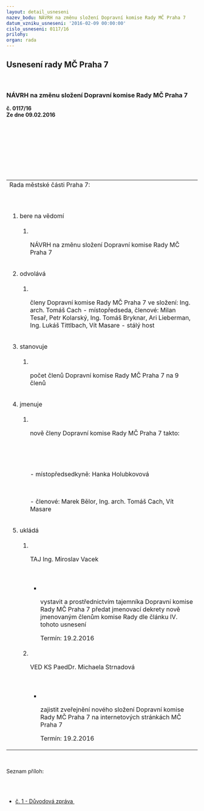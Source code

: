 ```yaml
---
layout: detail_usneseni
nazev_bodu: NÁVRH na změnu složení Dopravní komise Rady MČ Praha 7
datum_vzniku_usneseni: '2016-02-09 00:00:00'
cislo_usneseni: 0117/16
prilohy: 
organ: rada
---
```

<div id="ucUsn_pList" class="usn">
	<span><h2>Usnesení rady MČ Praha 7 </h2>
<br></span><div class="standBody">
<span><h3>NÁVRH na změnu složení Dopravní komise Rady MČ Praha 7</h3></span><div class="center">
		<strong>č. 0117/16</strong><br>
	</div>
<div class="center">
		<strong>Ze dne 09.02.2016</strong><br><br>
	</div>
<p><br></p>
<table class="documentProperties tableView">
<br><tbody>
<br><tr>
<br><td>Rada městské části Praha 7:</td>
</tr>
<br><tr>
<br><td>
<br><ol class="urzList_view">
<br><li class="urzClass1">bere na vědomí <br><ol class="urzOlClass">
<br><li class="urzClass2">
<br><p>NÁVRH na změnu složení Dopravní komise Rady MČ Praha 7</p>
</li>
</ol>
<br>
</li>
<li class="urzClass1">odvolává <br><ol class="urzOlClass">
<br><li class="urzClass2">
<br><p>členy Dopravní komise Rady MČ Praha 7 ve složení: Ing. arch. Tomáš Cach - místopředseda, členové: Milan Tesař, Petr Kolarský, Ing. Tomáš Bryknar, Ari Lieberman, Ing. Lukáš Tittlbach, Vít Masare - stálý host</p>
</li>
</ol>
<br>
</li>
<li class="urzClass1">stanovuje <br><ol class="urzOlClass">
<br><li class="urzClass2">
<br><p>počet členů Dopravní komise Rady MČ Praha 7 na 9 členů</p>
</li>
</ol>
<br>
</li>
<li class="urzClass1">jmenuje <br><ol class="urzOlClass">
<br><li class="urzClass2">
<br><p>nově členy Dopravní komise Rady MČ Praha 7 takto:</p>
<br><p></p>
<br><p>- místopředsedkyně: Hanka Holubkovová</p>
<br><p>- členové: Marek Bělor, Ing. arch. Tomáš Cach, Vít Masare</p>
</li>
</ol>
<br>
</li>
<li class="urzClass1">ukládá <br><ol class="urzOlClass">
<br><li class="urzClass2">
<br><p>TAJ Ing. Miroslav Vacek</p>
<br><ul class="urzUlClass">
<br><li class="urzClass3">
<br><p>vystavit a prostřednictvím tajemníka Dopravní komise Rady MČ Praha 7 předat jmenovací dekrety nově jmenovaným členům komise Rady dle článku IV. tohoto usnesení</p>Termín: 19.2.2016</li>
</ul>
<br>
</li>
<li class="urzClass2">
<br><p>VED KS PaedDr. Michaela Strnadová</p>
<br><ul class="urzUlClass">
<br><li class="urzClass3">
<br><p>zajistit zveřejnění nového složení Dopravní komise Rady MČ Praha 7 na internetových stránkách MČ Praha 7</p>Termín: 19.2.2016</li>
</ul>
</li>
</ol>
</li>
</ol>
</td>
</tr>
</tbody>
</table>
<br><p>Seznam příloh:</p>
<br><ul>
<br><li><a href="/zdroj.aspx?typ=4&amp;Id=70400&amp;sh=-1860537835" target="_blank" title="Odkaz na soubor - 25,5 kB - nové okno">č. 1 - Důvodová zpráva </a></li>
</ul>
</div>
</div>